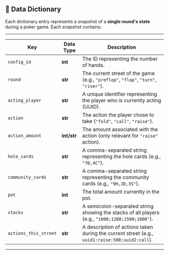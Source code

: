 ## 📘 Data Dictionary

Each dictionary entry represents a snapshot of a **single round's state** during a poker game. Each snapshot contains:

---

| Key                  | Data Type  | Description                                                               |
|----------------------|------------|---------------------------------------------------------------------------|
| `config_id`         | **int**    | The ID representing the number of hands. |
| `round`             | **str**    | The current street of the game (e.g., `"preflop"`, `"flop"`, `"turn"`, `"river"`).|
| `acting_player`     | **str**    | A unique identifier representing the player who is currently acting (UUID).  |
| `action`            | **str**    | The action the player chose to take (`"fold"`, `"call"`, `"raise"`).       |
| `action_amount`     | **int/str** | The amount associated with the action (only relevant for `"raise"` action). |
| `hole_cards`        | **str**    | A comma-separated string representing the hole cards (e.g., `"7D,4C"`).    |
| `community_cards`    | **str**    | A comma-separated string representing the community cards (e.g., `"9H,JD,3S"`).|
| `pot`               | **int**    | The total amount currently in the pot.                                    |
| `stacks`            | **str**    | A semicolon-separated string showing the stacks of all players (e.g., `"1000;1200;1500;1000"`).|
| `actions_this_street`| **str**    | A description of actions taken during the current street (e.g., `uuid1:raise:500;uuid2:call`).|

---

